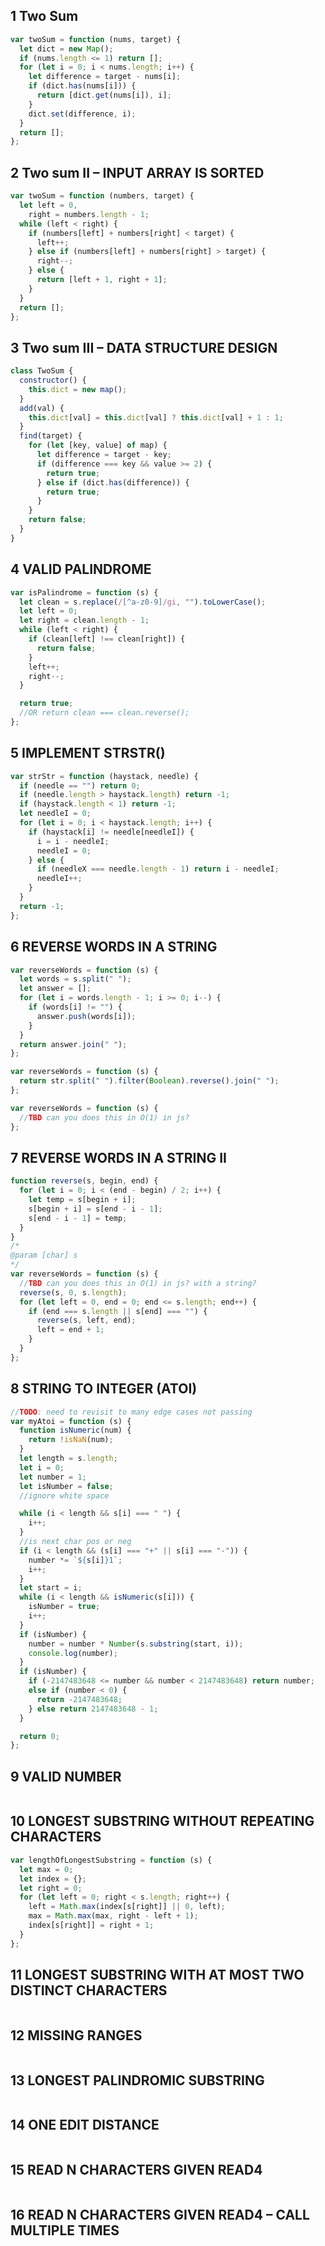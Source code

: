 ## 1 Two Sum

```javascript
var twoSum = function (nums, target) {
  let dict = new Map();
  if (nums.length <= 1) return [];
  for (let i = 0; i < nums.length; i++) {
    let difference = target - nums[i];
    if (dict.has(nums[i])) {
      return [dict.get(nums[i]), i];
    }
    dict.set(difference, i);
  }
  return [];
};
```

## 2 Two sum II – INPUT ARRAY IS SORTED

```javascript
var twoSum = function (numbers, target) {
  let left = 0,
    right = numbers.length - 1;
  while (left < right) {
    if (numbers[left] + numbers[right] < target) {
      left++;
    } else if (numbers[left] + numbers[right] > target) {
      right--;
    } else {
      return [left + 1, right + 1];
    }
  }
  return [];
};
```

## 3 Two sum III – DATA STRUCTURE DESIGN

```javascript
class TwoSum {
  constructor() {
    this.dict = new map();
  }
  add(val) {
    this.dict[val] = this.dict[val] ? this.dict[val] + 1 : 1;
  }
  find(target) {
    for (let [key, value] of map) {
      let difference = target - key;
      if (difference === key && value >= 2) {
        return true;
      } else if (dict.has(difference)) {
        return true;
      }
    }
    return false;
  }
}
```

## 4 VALID PALINDROME

```javascript
var isPalindrome = function (s) {
  let clean = s.replace(/[^a-z0-9]/gi, "").toLowerCase();
  let left = 0;
  let right = clean.length - 1;
  while (left < right) {
    if (clean[left] !== clean[right]) {
      return false;
    }
    left++;
    right--;
  }

  return true;
  //OR return clean === clean.reverse();
};
```

## 5 IMPLEMENT STRSTR()

```javascript
var strStr = function (haystack, needle) {
  if (needle == "") return 0;
  if (needle.length > haystack.length) return -1;
  if (haystack.length < 1) return -1;
  let needleI = 0;
  for (let i = 0; i < haystack.length; i++) {
    if (haystack[i] != needle[needleI]) {
      i = i - needleI;
      needleI = 0;
    } else {
      if (needleX === needle.length - 1) return i - needleI;
      needleI++;
    }
  }
  return -1;
};
```

## 6 REVERSE WORDS IN A STRING

```javascript
var reverseWords = function (s) {
  let words = s.split(" ");
  let answer = [];
  for (let i = words.length - 1; i >= 0; i--) {
    if (words[i] != "") {
      answer.push(words[i]);
    }
  }
  return answer.join(" ");
};

var reverseWords = function (s) {
  return str.split(" ").filter(Boolean).reverse().join(" ");
};

var reverseWords = function (s) {
  //TBD can you does this in O(1) in js?
};
```

## 7 REVERSE WORDS IN A STRING II

```javascript
function reverse(s, begin, end) {
  for (let i = 0; i < (end - begin) / 2; i++) {
    let temp = s[begin + i];
    s[begin + i] = s[end - i - 1];
    s[end - i - 1] = temp;
  }
}
/*
@param [char] s
*/
var reverseWords = function (s) {
  //TBD can you does this in O(1) in js? with a string?
  reverse(s, 0, s.length);
  for (let left = 0, end = 0; end <= s.length; end++) {
    if (end === s.length || s[end] === "") {
      reverse(s, left, end);
      left = end + 1;
    }
  }
};
```

## 8 STRING TO INTEGER (ATOI)

```javascript
//TODO: need to revisit to many edge cases not passing
var myAtoi = function (s) {
  function isNumeric(num) {
    return !isNaN(num);
  }
  let length = s.length;
  let i = 0;
  let number = 1;
  let isNumber = false;
  //ignore white space

  while (i < length && s[i] === " ") {
    i++;
  }
  //is next char pos or neg
  if (i < length && (s[i] === "+" || s[i] === "-")) {
    number *= `${s[i]}1`;
    i++;
  }
  let start = i;
  while (i < length && isNumeric(s[i])) {
    isNumber = true;
    i++;
  }
  if (isNumber) {
    number = number * Number(s.substring(start, i));
    console.log(number);
  }
  if (isNumber) {
    if (-2147483648 <= number && number < 2147483648) return number;
    else if (number < 0) {
      return -2147483648;
    } else return 2147483648 - 1;
  }

  return 0;
};
```

## 9 VALID NUMBER

```javascript

```

## 10 LONGEST SUBSTRING WITHOUT REPEATING CHARACTERS

```javascript
var lengthOfLongestSubstring = function (s) {
  let max = 0;
  let index = {};
  let right = 0;
  for (let left = 0; right < s.length; right++) {
    left = Math.max(index[s[right]] || 0, left);
    max = Math.max(max, right - left + 1);
    index[s[right]] = right + 1;
  }
};
```

## 11 LONGEST SUBSTRING WITH AT MOST TWO DISTINCT CHARACTERS

```javascript

```

## 12 MISSING RANGES

```javascript

```

## 13 LONGEST PALINDROMIC SUBSTRING

```javascript

```

## 14 ONE EDIT DISTANCE

```javascript

```

## 15 READ N CHARACTERS GIVEN READ4

```javascript

```

## 16 READ N CHARACTERS GIVEN READ4 – CALL MULTIPLE TIMES

```javascript

```
